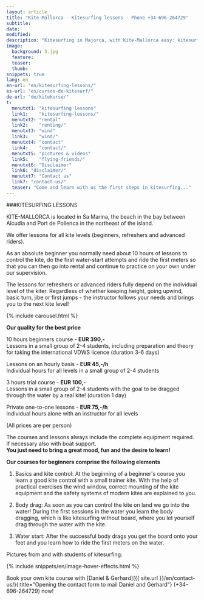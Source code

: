 ```yaml
---
layout: article
title: "Kite-Mallorca - Kitesurfing lessons - Phone +34-696-264729"
subtitle: 
date: 
modified:
description: "Kitesurfing in Majorca, with Kite-Mallorca easy: kitesurfing lessons for beginners and advanced students. Complete equipment such as kite, board, harness and wetsuit will be provided."
image:
  background: 3.jpg
  feature:
  teaser:
  thumb:
snippets: true
lang: en
en-url: "en/kitesurfing-lessons/"
es-url: "es/cursos-de-kitesurf/"
de-url: "de/kitekurse/"
t:
  menutxt1: "kitesurfing lessons"
  link1:    "kitesurfing-lessons/"
  menutxt2: "rental"
  link2:    "renting/"
  menutxt3: "wind"
  link3:    "wind/"
  menutxt4: "contact"
  link4:    "contact/"
  menutxt5: "pictures & videos"
  link5:    "flying-friends/"
  menutxt6: "Disclaimer"
  link6: "disclaimer/"
  menutxt7: "Contact us"
  link7: "contact-us/"
  teaser: "Come and learn with us the first steps in kitesurfing..."
---
```


###KITESURFING LESSONS

KITE-MALLORCA is located in Sa Marina, the beach in the bay between Alcudia and Port de Pollenca in the northeast of the island.

We offer lessons for all kite levels (beginners, refreshers and advanced riders).

As an absolute beginner you normally need about 10 hours of lessons to control the kite, do the first water-start attempts and ride the first meters so that you can then go into rental and continue to practice on your own under our supervision.

The lessons for refreshers or advanced riders fully depend on the individual level of the kiter. Regardless of whether keeping height, going upwind, basic turn, jibe or first jumps - the instructor follows your needs and brings you to the next kite level!

{% include carousel.html %}

**Our quality for the best price**

10 hours beginners course  - **EUR 390,-**  
Lessons in a small group of 2-4 students, including preparation and theory for taking the international VDWS licence (duration 3-6 days)

Lessons on an hourly basis - **EUR 45,-/h**  
Individual hours for all levels in a small group of 2-4 students

3 hours trial course - **EUR 100,-**  
Lessons in a small group of 2-4 students with the goal to be dragged through the water by a real kite! (duration 1 day)

Private one-to-one lessons - **EUR 75,-/h**  
Individual hours alone with an instructor for all levels

(All prices are per person)

The courses and lessons always include the complete equipment required. If necessary also with boat support.  
**You just need to bring a great mood, fun and the desire to learn!**

**Our courses for beginners comprise the following elements**

1) Basics and kite control: At the beginning of a beginner's course you learn a good kite control with a small trainer kite. With the help of practical exercises the wind window, correct mounting of the kite equipment and the safety systems of modern kites are explained to you.

2) Body drag: As soon as you can control the kite on land we go into the water! During the first sessions in the water you learn the body dragging, which is like kitesurfing without board, where you let yourself drag through the water with the kite.

3) Water start: After the successful body drags you get the board onto your feet and you learn how to ride the first meters on the water.

Pictures from and with students of kitesurfing:

{% include snippets/en/image-hover-effects.html %}

Book your own kite course with [Daniel & Gerhard]({{ site.url }}/en/contact-us/){:title="Opening the contact form to mail Daniel and Gerhard"} (+34-696-264729) now!
